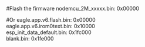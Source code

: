 #Flash the firmware
nodemcu_2M_xxxxx.bin: 0x00000<br />


#Or
eagle.app.v6.flash.bin: 0x00000<br />
eagle.app.v6.irom0text.bin: 0x10000<br />
esp_init_data_default.bin: 0x1fc000<br />
blank.bin: 0x1fe000
